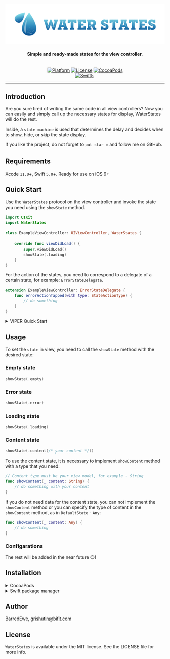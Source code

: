 <p align="center">
<img src="Images/Logo.png" width=700>
</p>

<H4 align="center">
Simple and ready-made states for the view controller.
</H4>

<p align="center">
<br>
<a href="https://developer.apple.com/"><img alt="Platform" src="https://img.shields.io/badge/platform-iOS-green.svg"/></a>
<a href="https://cocoapods.org/pods/WaterStates"><img alt="License" src="https://img.shields.io/cocoapods/l/WaterStates.svg"/></a>
<a href="https://github.com/BarredEwe/WaterStates/releases/latest"><img alt="CocoaPods" src="https://img.shields.io/cocoapods/v/WaterStates.svg"/></a>
</br>
<a href="https://developer.apple.com/swift"><img alt="Swift5" src="https://img.shields.io/badge/language-Swift5-orange.svg"/></a>
<a href="https://github.com/topics/viper-architecture?l=swift"><img alt="" src=https://img.shields.io/badge/VIPER-compatible-green"/></a>

---

## Introduction

Are you sure tired of writing the same code in all view controllers? Now you can easily and simply call up the necessary states for display, WaterStates will do the rest.

Inside, a `state machine` is used that determines the delay and decides when to show, hide, or skip the state display.

If you like the project, do not forget to `put star ⭐` and follow me on GitHub.

## Requirements

Xcode `11.0`+, Swift `5.0`+. Ready for use on iOS 9+

## Quick Start

Use the `WaterStates` protocol on the view controller and invoke the state you need using the `showState` method.

```swift
import UIKit
import WaterStates

class ExampleViewController: UIViewController, WaterStates {

    override func viewDidLoad() {
        super.viewDidLoad()
        showState(.loading)
    }
}
```

For the action of the states, you need to correspond to a delegate of a certain state, for example: `ErrorStateDelegate`.

```swift
extension ExampleViewController: ErrorStateDelegate {
    func errorActionTapped(with type: StateActionType) {
        // do something
    }
}
```

<details><summary>VIPER Quick Start</summary><p>

You need to set the `showState` method in the `ViewInput` protocol:

```swift
import WaterStates

protocol ExampleViewInput: class {
    func showState(_ state: DefaultState)
}
```
    
Use the `WaterStates` protocol on the view controller:

```swift
import UIKit
import WaterStates

class ExampleViewController: UIViewController, ExampleViewInput, WaterStates { }
```

In the `Presenter`, we set the view state using the `showState` method:

```swift
import WaterStates

class ExamplePresenter: ExampleViewOutput {

    weak var view: ViewControllerInput?

    func someMethodd() {
        view?.showState(.loading)
    }
}
```

For the action of the states, `ViewOutput` must correspond to a specific state delegate, for example: `ErrorStateDelegate`:

```swift
protocol ExampleViewOutput: ErrorStateDelegate { }

class ExamplePresenter: ExampleViewOutput {

    ...

    func errorActionTapped(with type: StateActionType) {
        // do something
    }
}
```

</p></details>  

## Usage

To set the `state` in view, you need to call the `showState` method with the desired state:

### Empty state

```swift
showState(.empty)
```

### Error state

```swift
showState(.error)
```

### Loading state

```swift
showState(.loading)
```

### Content state

```swift
showState(.content(/* your content */))
```

To use the content state, it is necessary to implement `showContent` method with a type that you need:

```swift
// Content type must be your view model, for example - String
func showContent(_ content: String) {
    // do something with your content
}
```
If you do not need data for the content state, you can not implement the `showContent` method or you can specify the type of content in the `showContent` method, as in `DefaultState` - `Any`:

```swift
func showContent(_ content: Any) {
    // do something
}
```

### Configarations

The rest will be added in the near future 😉!

## Installation

<details><summary>CocoaPods</summary>
<p>

WaterStates is available through [CocoaPods](https://cocoapods.org). To install
it, simply add the following line to your Podfile:

```ruby
pod 'WaterStates'
```
</p>  
</details>

<details><summary>Swift package manager</summary><p>
    
Will be added later 😉.
</p></details>  

## Author

BarredEwe, grishutin@bifit.com

## License

`WaterStates` is available under the MIT license. See the LICENSE file for more info.
